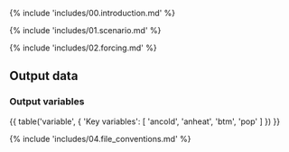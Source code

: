 {% include 'includes/00.introduction.md' %}

{% include 'includes/01.scenario.md' %}

{% include 'includes/02.forcing.md' %}

Output data
-----------

### Output variables

{{ table('variable', {
    'Key variables': [
        'ancold',
        'anheat',
        'btm',
        'pop'
    ]
}) }}

{% include 'includes/04.file_conventions.md' %}
